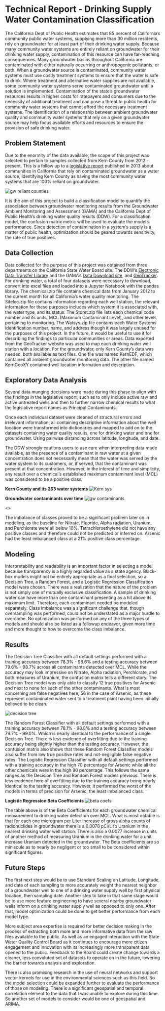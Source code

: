 # Technical Report - Drinking Supply Water Contamination Classification

The California Dept of Public Health estimates that 85 percent of California’s community public water systems, supplying more than 30 million residents, rely on groundwater for at least part of their drinking water supply. Because many community water systems are entirely reliant on groundwater for their drinking water supply, contamination of this resource can have  far-reaching consequences. Many groundwater basins throughout California are contaminated with either naturally occurring or anthropogenic pollutants, or both. When a groundwater source is contaminated, community water systems must use costly treatment systems to ensure that the water is safe to drink. Where treatment and alternative water supplies are not available, some community water systems serve contaminated groundwater until a solution is implemented. 
Contamination of the state’s groundwater resources results in higher costs for ratepayers and consumers due to the necessity of additional treatment and can pose a threat to public health for community water systems that cannot afford the necessary treatment systems. The identification of a relationship between ambient groundwater quality and community water systems that rely on a given groundwater source may help focus available efforts and resources to ensure the provision of safe drinking water.

## Problem Statement

Due to the enormity of the data available, the scope of this project was selected to pertain to samples collected from Kern County from 2012 - present. This is a follow up to a [legislative report](https://www.waterboards.ca.gov/water_issues/programs/gama/ab2222/docs/ab2222.pdf) published in 2013 about communities in California that rely on contaminated groundwater as a water source, identifying Kern County as having the most community water systems that are 100% reliant on groundwater. 

![gw reliant counties](https://github.com/nmlook/Groundwater_Quality_GACapstone/blob/master/assets/Visuals/AB2222_Counties_Reliant_on_GW.PNG)

It is the aim of this project to build a classification model to quantify the association between groundwater monitoring results from the Groundwater Ambient Monitoring and Assessment (GAMA) and the California Dept of Public Health’s drinking water quality results (DDW). For a classification model, the confusion matrix metric will be used to evaluate the model’s performance. Since detection of contamination in a system’s supply is a matter of public health, optimization should be geared towards sensitivity, the rate of true positives. 

## Data Collection

Data collected for the purpose of this project was obtained from three departments on the California State Water Board site: The DDW’s [Electronic Data Transfer Library](https://www.waterboards.ca.gov/drinking_water/certlic/drinkingwater/EDTlibrary.html) and the GAMA’s [Data Download site](http://geotracker.waterboards.ca.gov/gama/datadownload), and [GeoTracker](http://geotracker.waterboards.ca.gov/map/). For drinking water, a total of four datasets were necessary to download, convert into excel files and loaded into a Jupyter Notebook with the pandas library. 
The chemical.zip file contains chemical data from January 2012 to the current month for all California’s water quality monitoring. The Siteloc.zip file contains information regarding each well station, the relevant information for these purposes includes which system it is associated with, the water type, and its status. The Storet.zip file lists each chemical code number and its units, MCL (Maximum Contaminant Level), and other levels pertaining to monitoring. The Watsys.zip file contains each Water Systems identification number, name, and address though it was largely unused for the purposes of this project. In the future, it would be useful to use it for describing the findings to particular communities or areas. Data exported from the GeoTracker website was used to map each drinking water well station with a location. 
For the groundwater, only Kern County’s data was needed, both available as text files. One file was named KernEDF, which contained all ambient groundwater monitoring data. The other file named KernGeoXY contained well location information and description.

## Exploratory Data Analysis
Several data munging decisions were made during this phase to align with the findings in the legislative report, such as to only include active raw and active untreated wells and then to further narrow chemical results to what the legislative report names as Principal Contaminants. 

Once each individual dataset were cleaned of structural errors and irrelevant information, all containing descriptive information about the well location were transformed into dictionaries and mapped to add on to the datasets containing water quality results, one for drinking water and one for groundwater. Using pairwise distancing across latitude, longitude, and date. 

The DDW strongly cautions users to use care when interpreting data made available, as the presence of a contaminant in raw water at a given concentration does not necessarily mean that the water was served by the water system to its customers, or, if served, that the contaminant was present at that concentration. However, in the interest of time and simplicity, any result over a chemical’s established maximum contaminant level (MCL) was considered to be a positive class.


**Kern County and its 263 water systems**
![Kern sys](https://github.com/nmlook/Groundwater_Quality_GACapstone/blob/master/assets/Visuals/Kern_system.PNG)

**Groundwater contaminants over time**
![gw contaminants](https://github.com/nmlook/Groundwater_Quality_GACapstone/blob/master/assets/Visuals/groundwater_princip_contaminants.PNG)

<<Add Drinking Water Over MCL Detections Here>>


The imbalance of classes proved to be a significant problem later on in modeling, as the baseline for Nitrate, Fluoride, Alpha radiation, Uranium, and Perchlorate were all below 10%. Tetrachloroethylene did not have any positive classes and therefore could not be predicted or inferred on. Arsenic had the least imbalanced class at a 21% positive class percentage.

## Modeling

Interpretability and readability is an important factor in selecting a model because transparency is a highly regarded value as a state agency. Black-box models might not be entirely appropriate as a final selection, so a Decision Tree, a Random Forest, and a Logistic Regression Classification model were chosen. There was a realization that the nature of the problem is not simply one of mutually exclusive classification. A sample of drinking water can have more than one contaminant presenting as a hit above its maximum limit. Therefore, each contaminant needed be modeled separately.
Class imbalance was a significant challenge that, though oversampling was performed, could not be understated as a major hurdle to overcome. No optimization was performed on any of the three types of models and should also be listed as a followup endeavor, given more time and more thought to how to overcome the class imbalance.

## Results

The Decision Tree Classifier with all default settings performed with a training accuracy between 78.3% - 98.6% and a testing accuracy between 79.6% - 98.7% across all contaminants detected over MCL. While the accuracy may look impressive on Nitrate, Alpha radiation, Perchlorate, and both measures of Uranium, the confusion matrix tells a different story. The Decision Tree model was only able to classify 12 true positives for Arsenic and next to none for each of the other contaminants. What is most concerning are false negatives here, 56 in the case of Arsenic, as these represent contaminated water sent to a treatment plant having been initially believed to be clean.

![decision tree](https://github.com/nmlook/Groundwater_Quality_GACapstone/blob/master/assets/Visuals/default_DTree_on_AS_oversamp_top.PNG)

The Random Forest Classifier with all default settings performed with a training accuracy between 78.1% - 98.8% and a testing accuracy between 79.7% - 99.0%. Which is nearly identical to the performance of a single Decision Tree. There is less evidence of overfitting due to the training accuracy being slightly higher than the testing accuracy. However, the confusion matrix also shows that these Random Forest Classifier models also suffer from low true positive rates and not-negligible false negative rates.
The Logistic Regression Classifier with all default settings performed with a training accuracy in the high 70 percentage for Arsenic while all the other chemicals were in the high 90 percentage. This follows the same ranges as the Decision Tree and Random Forest models previous. There is less evidence here of overfitting due to the training accuracy being nearly identical to the testing accuracy. However, it performed the worst of the models in terms of precision for Arsenic, the least imbalanced class.

**Logistic Regression Beta Coefficients**
![beta coefs](https://github.com/nmlook/Groundwater_Quality_GACapstone/blob/master/assets/Visuals/log_reg_beta_coefficients.PNG)

The table above is of the Beta Coefficients for each groundwater chemical measurement to drinking water detection over MCL. What is most notable is that for each one microgram per Liter increase of gross alpha counts of radionuclides in groundwater there is a 0.0078 pCi/L fo Uranium in the nearest drinking water well station. There is also a 0.0077 increase in units of another method of measuring Uranium in the drinking water for a unit increase Uranium detected in the groundwater. The Beta coefficients are so miniscule as to nearly be negligent or too small to be considered within significant figures.

## Future Steps
The first next step would be to use Standard Scaling on Latitude, Longitude, and date of each sampling to more accurately weight the nearest neighbor of a groundwater well to one of a drinking water supply well by first physical location, then sampling date. Another step to take in that same stage would be to use more feature engineering to have several nearby groundwater wells inform on a drinking water supply well as opposed to only one. After that, model optimization could be done to get better performance from each model type.

More subject area expertise is required for better decision making in the process of extracting both more and more informative data from the raw files available to the public. As well as an engaged interaction with the State Water Quality Control Board as it continues to encourage more citizen engagement and innovation with its increasingly more transparent data opened to the public. Feedback to the Board could create change towards a cleaner, less convoluted set of datasets to operate on in the future, lowering the barrier towards analysis and exploration.

There is also promising research in the use of neural networks and support vector kernels for use in the environmental sciences such as this field. So the model selection could be expanded further to evaluate the performance of those on modeling. There is a significant geospatial and temporal correlation element to the data that I was unable to explore during this time. So another set of models to consider would be one of geospatial and ARIMA.
